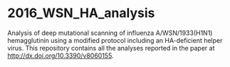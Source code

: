# 2016_WSN_HA_analysis
Analysis of deep mutational scanning of influenza A/WSN/1933(H1N1) hemagglutinin using a modified protocol including an HA-deficient helper virus. This repository contains all the analyses reported in the paper at http://dx.doi.org/10.3390/v8060155.
